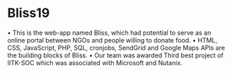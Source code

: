 # Bliss19
• This is the web-app named Bliss, which had potential to serve as an
online portal between NGOs and people willing to donate food.
• HTML, CSS, JavaScript, PHP, SQL, cronjobs, SendGrid and Google Maps APIs
are the building blocks of Bliss.
• Our team was awarded Third best project of IITK-SOC which was associated
with Microsoft and Nutanix.
